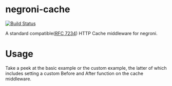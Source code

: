 # negroni-cache

[![Build Status](https://travis-ci.org/trumanw/negroni-cache.svg?branch=develop)](https://travis-ci.org/trumanw/negroni-cache)

A standard compatible([RFC 7234](http://www.rfc-base.org/rfc-7234.html)) HTTP Cache middleware for negroni.

# Usage
Take a peek at the basic example or the custom example, the latter of which includes setting a custom Before and After function on the cache middleware.
